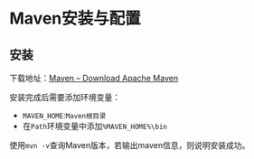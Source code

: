 # Maven安装与配置

## 安装

下载地址：[Maven – Download Apache Maven](https://maven.apache.org/download.cgi)

安装完成后需要添加环境变量：

-   `MAVEN_HOME`:`Maven根目录`
-   在`Path`环境变量中添加`%MAVEN_HOME%\bin`

使用`mvn -v`查询Maven版本，若输出maven信息，则说明安装成功。
